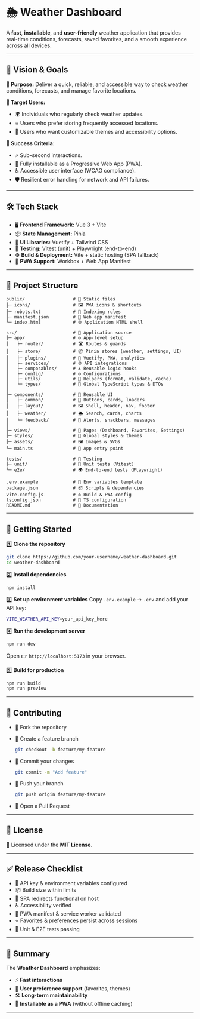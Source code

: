 # 🌦️ Weather Dashboard

A **fast**, **installable**, and **user-friendly** weather application that provides real-time conditions, forecasts, saved favorites, and a smooth experience across all devices.

---

## 🚀 Vision & Goals

**🎯 Purpose:**
Deliver a quick, reliable, and accessible way to check weather conditions, forecasts, and manage favorite locations.

**👥 Target Users:**

* 🌍 Individuals who regularly check weather updates.
* ⭐ Users who prefer storing frequently accessed locations.
* 🎨 Users who want customizable themes and accessibility options.

**📌 Success Criteria:**

* ⚡ Sub-second interactions.
* 📲 Fully installable as a Progressive Web App (PWA).
* ♿ Accessible user interface (WCAG compliance).
* 🛡️ Resilient error handling for network and API failures.

---

## 🛠️ Tech Stack

* 🖥️ **Frontend Framework:** Vue 3 + Vite
* 📦 **State Management:** Pinia
* 🎨 **UI Libraries:** Vuetify + Tailwind CSS
* 🧪 **Testing:** Vitest (unit) + Playwright (end-to-end)
* ⚙️ **Build & Deployment:** Vite + static hosting (SPA fallback)
* 📲 **PWA Support:** Workbox + Web App Manifest

---

## 📂 Project Structure

```
public/                  # 📁 Static files
├─ icons/                # 🖼️ PWA icons & shortcuts
├─ robots.txt            # 🤖 Indexing rules
├─ manifest.json         # 📲 Web app manifest
└─ index.html            # 🌐 Application HTML shell

src/                     # 🧩 Application source
├─ app/                  # ⚙️ App-level setup
│   ├─ router/           # 🛣️ Routes & guards
│   ├─ store/            # 📦 Pinia stores (weather, settings, UI)
│   ├─ plugins/          # 🔌 Vuetify, PWA, analytics
│   ├─ services/         # 🌐 API integrations
│   ├─ composables/      # ♻️ Reusable logic hooks
│   ├─ config/           # ⚙️ Configurations
│   ├─ utils/            # 🔧 Helpers (format, validate, cache)
│   └─ types/            # 📑 Global TypeScript types & DTOs
│
├─ components/           # 🧱 Reusable UI
│   ├─ common/           # 🔘 Buttons, cards, loaders
│   ├─ layout/           # 🖼️ Shell, header, nav, footer
│   ├─ weather/          # 🌦️ Search, cards, charts
│   └─ feedback/         # 🔔 Alerts, snackbars, messages
│
├─ views/                # 📄 Pages (Dashboard, Favorites, Settings)
├─ styles/               # 🎨 Global styles & themes
├─ assets/               # 🖼️ Images & SVGs
└─ main.ts               # 🚀 App entry point

tests/                   # 🧪 Testing
├─ unit/                 # 🧩 Unit tests (Vitest)
└─ e2e/                  # 🌍 End-to-end tests (Playwright)

.env.example             # 🔑 Env variables template
package.json             # 📦 Scripts & dependencies
vite.config.js           # ⚙️ Build & PWA config
tsconfig.json            # 📑 TS configuration
README.md                # 📖 Documentation
```

---

## 🏁 Getting Started

1️⃣ **Clone the repository**

```bash
git clone https://github.com/your-username/weather-dashboard.git
cd weather-dashboard
```

2️⃣ **Install dependencies**

```bash
npm install
```

3️⃣ **Set up environment variables**
Copy `.env.example` → `.env` and add your API key:

```bash
VITE_WEATHER_API_KEY=your_api_key_here
```

4️⃣ **Run the development server**

```bash
npm run dev
```

Open 👉 `http://localhost:5173` in your browser.

5️⃣ **Build for production**

```bash
npm run build
npm run preview
```

---

## 🤝 Contributing

* 🍴 Fork the repository
* 🌿 Create a feature branch

  ```bash
  git checkout -b feature/my-feature
  ```
* 💾 Commit your changes

  ```bash
  git commit -m "Add feature"
  ```
* 🚀 Push your branch

  ```bash
  git push origin feature/my-feature
  ```
* 🔄 Open a Pull Request

---

## 📄 License

📝 Licensed under the **MIT License**.

---

## ✅ Release Checklist

* 🔑 API key & environment variables configured
* 📦 Build size within limits
* 🔄 SPA redirects functional on host
* ♿ Accessibility verified
* 📲 PWA manifest & service worker validated
* ⭐ Favorites & preferences persist across sessions
* 🧪 Unit & E2E tests passing

---

## 📖 Summary

The **Weather Dashboard** emphasizes:

* ⚡ **Fast interactions**
* 🎨 **User preference support** (favorites, themes)
* 🛠️ **Long-term maintainability**
* 📲 **Installable as a PWA** (without offline caching)

---